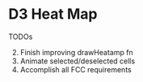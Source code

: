 # D3 Heat Map

TODOs

<!-- 1. Allow selecting multiple ranges - this way selection may be more useful -->

2. Finish improving drawHeatamp fn
3. Animate selected/deselected cells
4. Accomplish all FCC requirements
